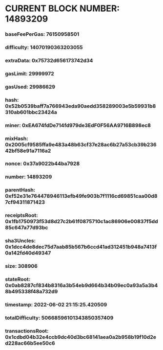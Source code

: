 # CURRENT BLOCK NUMBER: 14893209

### baseFeePerGas: 76150958501
### difficulty: 14070190363203055
### extraData: 0x75732d656173742d34
### gasLimit: 29999972
### gasUsed: 29986629
### hash: 0x52b0539baff7a766943eda90aedd358289003e5b59931b8310ab601bbc23424a
### miner: 0xEA674fdDe714fd979de3EdF0F56AA9716B898ec8
### mixHash: 0x2005cf9585ffa9e483a48b63cf37e28ac6b27a53cb39b23642bf58e91a7116a2
### nonce: 0x37a9022b44ba7928
### number: 14893209
### parentHash: 0xf52e31e764478946113efb49fe903b7f1116cd69851caa00d87cf94311871423
### receiptsRoot: 0x1fb1750973f53d8d27c2b61f0875710c1ac86906e00837f5dd85c647a77d93bc
### sha3Uncles: 0x1dcc4de8dec75d7aab85b567b6ccd41ad312451b948a7413f0a142fd40d49347
### size: 308906
### stateRoot: 0x0ab8287cf834b8316a3b54eb9d664b34b09ec0a93a5a3b48b495338f48a732d9
### timestamp: 2022-06-02 21:15:25.420509
### totalDifficulty: 50668596101343850357409
### transactionsRoot: 0x1cdbd04b32e4ccb9dc40d3bc68141aea0a2b958b19f10d2ed228ac66b5ee50c6
